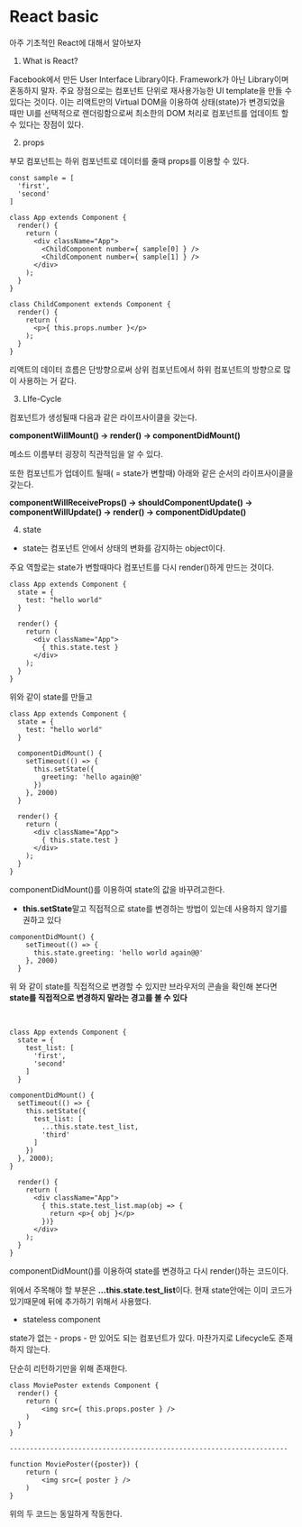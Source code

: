 # React basic

아주 기초적인 React에 대해서 알아보자

1. What is React?

Facebook에서 만든 User Interface Library이다. Framework가 아닌 Library이며 혼동하지 말자. 주요 장점으로는 컴포넌트 단위로 재사용가능한 UI template을 만들 수 있다는 것이다. 이는 리액트만의 Virtual DOM을 이용하여 상태(state)가 변경되었을 때만 UI를 선택적으로 랜더링함으로써 최소한의 DOM 처리로 컴포넌트를 업데이트 할 수 있다는 장점이 있다.

2. props

부모 컴포넌트는 하위 컴포넌트로 데이터를 줄때 props를 이용할 수 있다. 

~~~react
const sample = [
  'first',
  'second'
]

class App extends Component {
  render() {
    return (
      <div className="App">
        <ChildComponent number={ sample[0] } /> 
        <ChildComponent number={ sample[1] } />
      </div> 
    );
  }
}

class ChildComponent extends Component {
  render() {
    return (
      <p>{ this.props.number }</p>
    );
  }
}
~~~

리액트의 데이터 흐름은 단방향으로써 상위 컴포넌트에서 하위 컴포넌트의 방향으로 많이 사용하는 거 같다.

3. LIfe-Cycle

컴포넌트가 생성될때 다음과 같은 라이프사이클을 갖는다.

**componentWillMount() -> render() -> componentDidMount()**

메소드 이름부터 굉장히 직관적임을 알 수 있다.

또한 컴포넌트가 업데이트 될때( = state가 변할때) 아래와 같은 순서의 라이프사이클을 갖는다.

**componentWillReceiveProps() -> shouldComponentUpdate() -> componentWillUpdate() -> render() -> componentDidUpdate()**

4. state

* state는 컴포넌트 안에서 상태의 변화를 감지하는 object이다.

주요 역할로는 state가 변할때마다 컴포넌트를 다시 render()하게 만드는 것이다.

~~~react
class App extends Component {
  state = {
    test: "hello world"
  }

  render() {
    return (
      <div className="App">
		{ this.state.test }        
      </div> 
    );
  }
}
~~~

위와 같이 state를 만들고

~~~react
class App extends Component {
  state = {
    test: "hello world"
  }

  componentDidMount() {
    setTimeout(() => {
      this.setState({
        greeting: 'hello again@@'
      })
    }, 2000)
  }

  render() {
    return (
      <div className="App">
		{ this.state.test }        
      </div> 
    );
  }
}
~~~

componentDidMount()를 이용하여 state의 값을 바꾸려고한다.

* **this.setState**말고 직접적으로 state를 변경하는 방법이 있는데 사용하지 않기를 권하고 있다

~~~react
componentDidMount() {
    setTimeout(() => {
      this.state.greeting: 'hello world again@@'
    }, 2000)
  }
~~~

위 와 같이 state를 직접적으로 변경할 수 있지만 브라우저의 콘솔을 확인해 본다면 **state를 직접적으로 변경하지 말라는 경고를 볼 수 있다**

<br>

~~~react
class App extends Component {
  state = {
    test_list: [
      'first',
      'second'      
    ]
  }  

componentDidMount() {
  setTimeout(() => {
    this.setState({
      test_list: [
        ...this.state.test_list,
        'third'
      ]
    })
  }, 2000);
}
  
  render() {
    return (
      <div className="App">
        { this.state.test_list.map(obj => {
          return <p>{ obj }</p>
        })}
      </div> 
    );
  }
}
~~~

componentDidMount()를 이용하여 state를 변경하고 다시 render()하는 코드이다.

위에서 주목해야 할 부분은 **...this.state.test_list**이다. 현재 state안에는 이미 코드가 있기때문에 뒤에 추가하기 위해서 사용했다.



* stateless component

state가 없는 - props - 만 있어도 되는 컴포넌트가 있다. 마찬가지로 Lifecycle도 존재하지 않는다.

단순히 리턴하기만을 위해 존재한다. 

~~~react
class MoviePoster extends Component {
  render() {
    return (
    	<img src={ this.props.poster } />
    )
  }
}

---------------------------------------------------------------------

function MoviePoster({poster}) {
    return (
        <img src={ poster } />
    )
}
~~~

위의 두 코드는 동일하게 작동한다.

